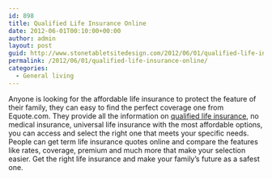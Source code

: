 ```yaml
---
id: 898
title: Qualified Life Insurance Online
date: 2012-06-01T00:10:00+00:00
author: admin
layout: post
guid: http://www.stonetabletsitedesign.com/2012/06/01/qualified-life-insurance-online/
permalink: /2012/06/01/qualified-life-insurance-online/
categories:
  - General living
---
```

Anyone is looking for the affordable life insurance to protect the feature of their family, they can easy to find the perfect coverage one from Equote.com. They provide all the information on [qualified life insurance](http://www.equote.com/), no medical insurance, universal life insurance with the most affordable options, you can access and select the right one that meets your specific needs. People can get term life insurance quotes online and compare the features like rates, coverage, premium and much more that make your selection easier. Get the right life insurance and make your family&#8217;s future as a safest one.